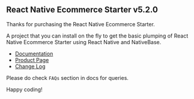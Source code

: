 
## React Native Ecommerce Starter v5.2.0

Thanks for purchasing the React Native Ecommerce Starter.

A project that you can install on the fly to get the basic plumping of React Native Ecommerce Starter using React Native and NativeBase.

-   [Documentation](http://strapmobile.com/docs/react-native-ecommerce-starter/master/)
-   [Product Page](http://strapmobile.com/react-native-e-commerce-starter/)
-	[Change Log](http://gitstrap.com/strapmobile/Ecommerce/blob/v5.2.0/ChangeLog.md)

Please do check `FAQs` section in docs for queries.

Happy coding!
